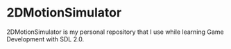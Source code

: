 # 2DMotionSimulator
2DMotionSimulator is my personal repository that I use while learning Game Development with SDL 2.0.
